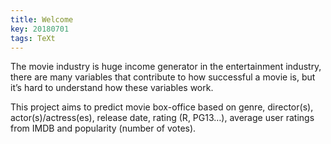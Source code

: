 ```yaml
---
title: Welcome
key: 20180701
tags: TeXt
---
```


The movie industry is huge income generator in the entertainment industry, there are many variables that contribute to how successful a movie is, but it’s hard to understand how these variables work.

This project aims to predict movie box-office based on genre, director(s), actor(s)/actress(es), release date, rating (R, PG13…), average user ratings from IMDB and popularity (number of votes).

